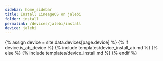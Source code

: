 ```yaml
---
sidebar: home_sidebar
title: Install LineageOS on jalebi
folder: install
permalink: /devices/jalebi/install
device: jalebi
---
```

{% assign device = site.data.devices[page.device] %}
{% if device.is_ab_device %}
{% include templates/device_install_ab.md %}
{% else %}
{% include templates/device_install.md %}
{% endif %}
